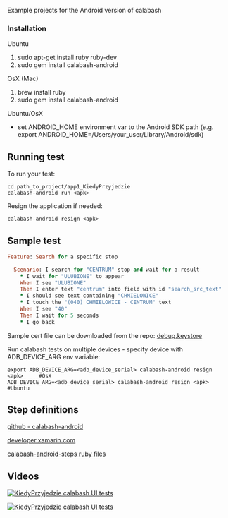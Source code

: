 Example projects for the Android version of calabash

### Installation
Ubuntu

1. sudo apt-get install ruby ruby-dev
2. sudo gem install calabash-android

OsX (Mac)

1. brew install ruby
2. sudo gem install calabash-android

Ubuntu/OsX
* set ANDROID_HOME environment var to the Android SDK path (e.g. export ANDROID_HOME=/Users/your_user/Library/Android/sdk)

Running test
------------
To run your test:

    cd path_to_project/app1_KiedyPrzyjedzie
    calabash-android run <apk>

Resign the application if needed:

    calabash-android resign <apk>

Sample test
-----------
```ruby
Feature: Search for a specific stop

  Scenario: I search for "CENTRUM" stop and wait for a result
    * I wait for "ULUBIONE" to appear
    When I see "ULUBIONE"
    Then I enter text "centrum" into field with id "search_src_text"
    * I should see text containing "CHMIELOWICE"
    * I touch the "(040) CHMIELOWICE - CENTRUM" text
    When I see "40"
    Then I wait for 5 seconds
    * I go back
```

Sample cert file can be downloaded from the repo: [debug.keystore](https://github.com/kosiara/calabash-android-example-projects/raw/master/certs/debug.keystore)

Run calabash tests on multiple devices - specify device with ADB_DEVICE_ARG env variable:

    export ADB_DEVICE_ARG=<adb_device_serial> calabash-android resign <apk>     #OsX
    ADB_DEVICE_ARG=<adb_device_serial> calabash-android resign <apk>     #Ubuntu
    

Step definitions
----------------

[github - calabash-android](https://github.com/calabash/calabash-android/blob/master/ruby-gem/lib/calabash-android/canned_steps.md)

[developer.xamarin.com](https://developer.xamarin.com/guides/testcloud/calabash/calabash-predefined-steps)

[calabash-android-steps ruby files](https://github.com/calabash/calabash-android/tree/master/ruby-gem/lib/calabash-android/steps)

Videos
------

[![KiedyPrzyjedzie calabash UI tests](http://img.youtube.com/vi/rOpjMLlK0Fg/0.jpg)](https://youtu.be/rOpjMLlK0Fg "KiedyPrzyjedzie calabash UI tests")

[![KiedyPrzyjedzie calabash UI tests](http://img.youtube.com/vi/FsHc8pWcSDM/0.jpg)](https://youtu.be/FsHc8pWcSDM "StxIntranet calabash UI tests")

